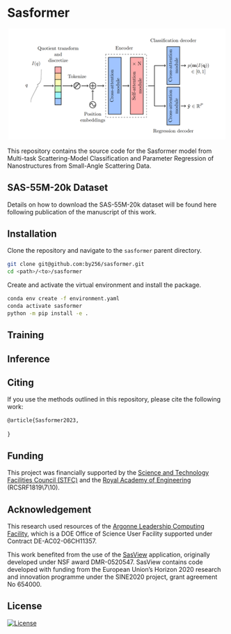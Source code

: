# Sasformer

<p align="center">
    <img src="./header.png" width="500">
</p>

This repository contains the source code for the Sasformer model from Multi-task Scattering-Model Classification and Parameter Regression of Nanostructures from Small-Angle Scattering Data.

## SAS-55M-20k Dataset

Details on how to download the SAS-55M-20k dataset will be found here following publication of the manuscript of this work.

<!-- ## Notes

The results in the manuscript were obtained using a previous [commit](https://github.com/by256/sasformer/tree/792d5b0383804e9786446c904c4240500fa822f7). We recommend that you use that version if you would like to reproduce the results in the manuscript exactly. -->

## Installation

Clone the repository and navigate to the `sasformer` parent directory.

```bash
git clone git@github.com:by256/sasformer.git
cd <path>/<to>/sasformer
```

Create and activate the virtual environment and install the package.

```bash
conda env create -f environment.yaml
conda activate sasformer
python -m pip install -e .
```

## Training

## Inference

## Citing

If you use the methods outlined in this repository, please cite the following work:

```
@article{Sasformer2023,

}
```

## Funding

This project was financially supported by the [Science and Technology Facilities Council (STFC)](https://stfc.ukri.org/) and the [Royal Academy of Engineering](https://www.raeng.org.uk/) (RCSRF1819\7\10).

## Acknowledgement

This research used resources of the [Argonne Leadership Computing Facility](https://www.alcf.anl.gov/), which is a DOE Office of Science User Facility supported under Contract DE-AC02-06CH11357.

This work benefited from the use of the [SasView](https://www.sasview.org/) application, originally developed under NSF award DMR-0520547. SasView contains code developed with funding from the European Union’s Horizon 2020 research and innovation programme under the SINE2020 project, grant agreement No 654000.

## License

[![License](http://img.shields.io/:license-mit-blue.svg?style=flat-square)](http://badges.mit-license.org)
